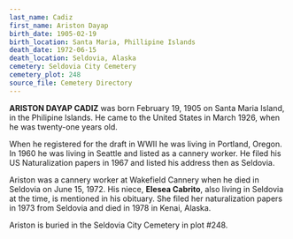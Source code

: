 ```yaml
---
last_name: Cadiz
first_name: Ariston Dayap
birth_date: 1905-02-19
birth_location: Santa Maria, Phillipine Islands
death_date: 1972-06-15
death_location: Seldovia, Alaska
cemetery: Seldovia City Cemetery
cemetery_plot: 248
source_file: Cemetery Directory
---
```

**ARISTON DAYAP CADIZ** was born February 19, 1905 on Santa Maria Island, in the Philipine Islands. He came to the United States in March 1926, when he was twenty-one years old.

When he registered for the draft in WWII he was living in Portland, Oregon.  In 1960 he was living in Seattle and listed as a cannery worker. He filed his US Naturalization papers in 1967 and listed his address then as Seldovia.

Ariston was a cannery worker at Wakefield Cannery when he died in Seldovia on June 15, 1972.  His niece, **Elesea Cabrito**, also living in Seldovia at the time, is mentioned in his obituary. She filed her naturalization papers in 1973 from Seldovia and died in 1978 in Kenai, Alaska.

Ariston is buried in the Seldovia City Cemetery in plot #248.  

